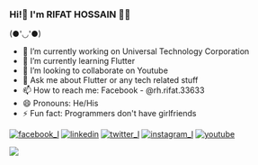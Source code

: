 ### Hi!👋 I'm RIFAT HOSSAIN 👨‍💻

  (●'◡'●)

- 🔭 I’m currently working on Universal Technology Corporation
- 🌱 I’m currently learning Flutter
- 👯 I’m looking to collaborate on Youtube
- 💬 Ask me about Flutter or any tech related stuff
- 📫 How to reach me: Facebook - @rh.rifat.33633 
- 😄 Pronouns: He/His
- ⚡ Fun fact: Programmers don't have girlfriends

[![facebook_l](https://user-images.githubusercontent.com/88751768/153839997-27591691-9c2f-43db-ba58-5989dab65833.png)](https://www.facebook.com/rh.rifat.33633)    [![linkedin](https://user-images.githubusercontent.com/88751768/153840136-e40e53b2-cd78-4e5f-a736-ad9e574755da.png)](https://www.linkedin.com/in/rifat-hossain-66811b201/)     [![twitter_l](https://user-images.githubusercontent.com/88751768/153840211-5bf9f9ee-43dc-44ea-bd95-16aed90c3a76.png)](https://twitter.com/Rifatho25073502)       [![instagram_l](https://user-images.githubusercontent.com/88751768/153840256-0a36b322-a2e5-4825-be58-467c3bde8413.png)](https://www.instagram.com/rh_rifat220/?hl=en)       [![youtube](https://user-images.githubusercontent.com/88751768/153840332-e21b41ea-f8f0-4b7f-8ca2-74aecc8b9a05.png)](https://www.youtube.com/channel/UCHQjehNirRNYmWtYK0rh9jg)

<img src="https://github-readme-stats.vercel.app/api?username=rifathossain82&&show_icons=true&title_color=ffffff&icon_color=bb2acf&text_color=daf7dc&bg_color=151515">


